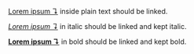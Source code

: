 <a href="../../glossary.md#lorem-ipsum">Lorem ipsum ↴</a> inside plain text should be linked.

*<a href="../../glossary.md#lorem-ipsum">Lorem ipsum ↴</a>* in italic should be linked and kept italic.

**<a href="../../glossary.md#lorem-ipsum">Lorem ipsum ↴</a>** in bold should be linked and kept bold.

